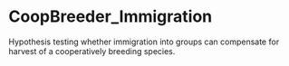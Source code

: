 # CoopBreeder_Immigration
Hypothesis testing whether immigration into groups can compensate for harvest of a cooperatively breeding species.
